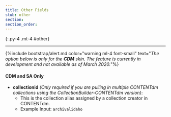 ```yaml
---
title: Other Fields
stub: other
section: 
section_order: 
---
```


{:.py-4 .mt-4 #other}
***



{%include bootstrap/alert.md color="warning ml-4 font-small" text="*The option below is only for the **CDM** skin. The feature is currently in development and not available as of March 2020.*"%}

#### CDM and SA Only

- **collectionid** *(Only required if you are pulling in multiple CONTENTdm collections using the CollectionBuilder-CONTENTdm version)*:
    - This is the collection alias assigned by a collection creator in CONTENTdm.
    - Example Input: `archivalidaho`
